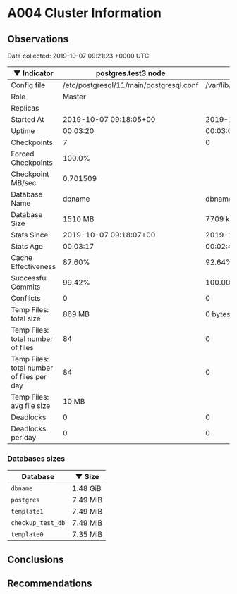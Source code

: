 # A004 Cluster Information #

## Observations ##
Data collected: 2019-10-07 09:21:23 +0000 UTC  

|&#9660;&nbsp;Indicator | postgres.test3.node | postgres.test1.node | postgres.test2.node |
|--------|-------|-------- |-------- |
|Config file |/etc/postgresql/11/main/postgresql.conf|/var/lib/postgresql/11/data1/postgresql.conf|/var/lib/postgresql/11/data2/postgresql.conf|
|Role |Master|<no value>|<no value>|
|Replicas ||<no value>|<no value>|
|Started At |2019-10-07&nbsp;09:18:05+00|2019-10-07 09:18:11+00|2019-10-07 09:18:14+00|
|Uptime |00:03:20|00:03:05|00:03:06|
|Checkpoints |7|0|0|
|Forced Checkpoints |100.0%|<no value>|<no value>|
|Checkpoint MB/sec |0.701509|<no value>|<no value>|
|Database Name |dbname|dbname|dbname|
|Database Size |1510&nbsp;MB|7709 kB|7701 kB|
|Stats Since |2019-10-07&nbsp;09:18:07+00|2019-10-07 09:18:31+00|2019-10-07 09:18:31+00|
|Stats Age |00:03:17|00:02:44|00:02:48|
|Cache Effectiveness |87.60%|92.64%|92.64%|
|Successful Commits |99.42%|100.00%|100.00%|
|Conflicts |0|0|0|
|Temp Files: total size |869&nbsp;MB|0 bytes|0 bytes|
|Temp Files: total number of files |84|0|0|
|Temp Files: total number of files per day |84|0|0|
|Temp Files: avg file size |10&nbsp;MB|<no value>|<no value>|
|Deadlocks |0|0|0|
|Deadlocks per day |0|0|0|


### Databases sizes ###

| Database | &#9660;&nbsp;Size |
|----------|--------|
| `dbname` | 1.48&nbsp;GiB |
| `postgres` | 7.49&nbsp;MiB |
| `template1` | 7.49&nbsp;MiB |
| `checkup_test_db` | 7.49&nbsp;MiB |
| `template0` | 7.35&nbsp;MiB |


## Conclusions ##


## Recommendations ##

